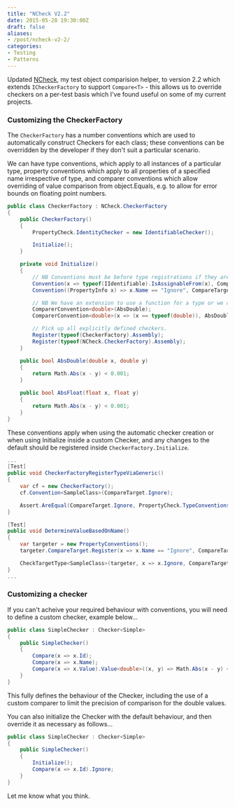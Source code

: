 ```yaml
---
title: "NCheck V2.2"
date: 2015-05-28 19:30:00Z
draft: false
aliases:
- /post/ncheck-v2-2/
categories:
- Testing
- Patterns
---
```

Updated [NCheck](https://www.nuget.org/packages/NCheck/), my test object comparision helper, to version 2.2 which extends `ICheckerFactory` to support `Compare<T>` - this allows us to override checkers on a per-test basis which I've found useful on some of my current projects.

### Customizing the CheckerFactory

The `CheckerFactory` has a number conventions which are used to automatically construct Checkers for each class; these conventions can be overridden by the developer if they don't suit a particular scenario.

We can have type conventions, which apply to all instances of a particular type, property conventions which apply to all properties of a specified name irrespective of type, and comparer conventions which allow overriding of value comparison from object.Equals, e.g. to allow for error bounds on floating point numbers.

```csharp
public class CheckerFactory : NCheck.CheckerFactory
{
    public CheckerFactory()
    {
        PropertyCheck.IdentityChecker = new IdentifiableChecker();

        Initialize();
    }

    private void Initialize()
    {
        // NB Conventions must be before type registrations if they are to apply.
        Convention(x => typeof(IIdentifiable).IsAssignableFrom(x), CompareTarget.Id);
        Convention((PropertyInfo x) => x.Name == "Ignore", CompareTarget.Ignore);

        // NB We have an extension to use a function for a type or we can do it explicitly if we want more context
        ComparerConvention<double>(AbsDouble);
        ComparerConvention<double>(x => (x == typeof(double)), AbsDouble);

        // Pick up all explicitly defined checkers.
        Register(typeof(CheckerFactory).Assembly);
        Register(typeof(NCheck.CheckerFactory).Assembly);
    }

    public bool AbsDouble(double x, double y)
    {
        return Math.Abs(x - y) < 0.001;
    }

    public bool AbsFloat(float x, float y)
    {
        return Math.Abs(x - y) < 0.001;
    }
}
```

These conventions apply when using the automatic checker creation or when using Initialize inside a custom Checker, and any changes to the default should be registered inside `CheckerFactory.Initialize`.

```csharp
...
[Test]
public void CheckerFactoryRegisterTypeViaGeneric()
{
    var cf = new CheckerFactory();
    cf.Convention<SampleClass>(CompareTarget.Ignore);

    Assert.AreEqual(CompareTarget.Ignore, PropertyCheck.TypeConventions.CompareTarget.Convention(typeof(SampleClass)));
}

[Test]
public void DetermineValueBasedOnName()
{
    var targeter = new PropertyConventions();
    targeter.CompareTarget.Register(x => x.Name == "Ignore", CompareTarget.Ignore);

    CheckTargetType<SampleClass>(targeter, x => x.Ignore, CompareTarget.Ignore);  
}
...
```

### Customizing a checker

If you can't acheive your required behaviour with conventions, you will need to define a custom checker, example below...

```csharp
public class SimpleChecker : Checker<Simple>
{
    public SimpleChecker()
    {
        Compare(x => x.Id);
        Compare(x => x.Name);
        Compare(x => x.Value).Value<double>((x, y) => Math.Abs(x - y) < 0.001);
    }
}
```

This fully defines the behaviour of the Checker, including the use of a custom comparer to limit the precision of comparison for the double values.

You can also initialize the Checker with the default behaviour, and then override it as necessary as follows...

```csharp
public class SimpleChecker : Checker<Simple>
{
    public SimpleChecker()
    {
        Initialize();
        Compare(x => x.Id).Ignore;
    }
}
```

Let me know what you think.